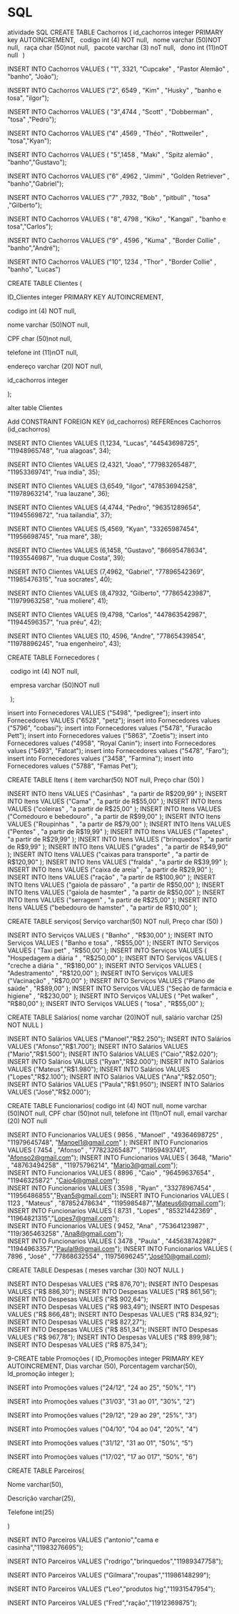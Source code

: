 # SQL
atividade SQL
CREATE TABLE Cachorros ( 
id_cachorros integer PRIMARY key AUTOINCREMENT, 
  codigo int (4) NOT null, 
  nome varchar (50)NOT null, 
  raça char (50)not null, 
  pacote varchar (3) noT null, 
  dono int (11)nOT null 
  ) 

 

INSERT  INTO  Cachorros VALUES ( "1", 3321, "Cupcake" , "Pastor Alemão" , "banho", "João"); 

INSERT  INTO  Cachorros VALUES ("2", 6549 , "Kim" , "Husky" , "banho e tosa", "ilgor"); 

INSERT  INTO  Cachorros VALUES ( "3",4744 , "Scott" , "Dobberman" , "tosa" ,"Pedro"); 

INSERT  INTO  Cachorros VALUES ("4" ,4569 , "Théo" , "Rottweiler" , "tosa","Kyan"); 

INSERT  INTO  Cachorros VALUES ( "5",1458 , "Maki" , "Spitz alemão" , "banho","Gustavo"); 

INSERT  INTO  Cachorros VALUES ("6" ,4962 , "Jimmi" , "Golden Retriever" , "banho","Gabriel"); 

INSERT  INTO  Cachorros VALUES ("7" ,7932, "Bob" , "pitbull" , "tosa" ,"Gilberto"); 

INSERT  INTO  Cachorros VALUES ( "8", 4798 , "Kiko" , "Kangal" , "banho e tosa","Carlos"); 

INSERT  INTO  Cachorros VALUES ("9" , 4596 , "Kuma" , "Border Collie" , "banho","André"); 

INSERT  INTO  Cachorros VALUES ("10", 1234 , "Thor" , "Border Collie" , "banho", "Lucas") 

  

 

 

CREATE TABLE Clientes ( 

  ID_Clientes integer PRIMARY KEY AUTOINCREMENT, 

  codigo int (4) NOT null, 

  nome varchar (50)NOT null, 

  CPF char (50)not null, 

  telefone int (11)nOT null, 

  endereço varchar (20) NOT null, 

  id_cachorros integer 

  ); 

alter table Clientes 

  Add CONSTRAINT FOREIGN KEY (id_cachorros) REFEREnces Cachorros (id_cachorros) 

 

INSERT INTO Clientes VALUES (1,1234, "Lucas", "44543698725", "11948965748", "rua alagoas", 34); 

INSERT INTO Clientes VALUES (2,4321, "Joao", "77983265487", "11953369741", "rua india", 35); 

INSERT INTO Clientes VALUES (3,6549, "iIgor", "47853694258", "11978963214", "rua lauzane", 36); 

INSERT INTO Clientes VALUES (4,4744, "Pedro", "96351289654", "11945569872", "rua tailandia", 37); 

INSERT INTO Clientes VALUES (5,4569, "Kyan", "33265987454", "11956698745", "rua maré", 38); 

INSERT INTO Clientes VALUES (6,1458, "Gustavo", "86695478634", "11935546987", "rua duque Costa”, 39); 

INSERT INTO Clientes VALUES (7,4962, "Gabriel", "77896542369", "11985476315", "rua socrates", 40); 

INSERT INTO Clientes VALUES (8,47932, "Gilberto", "77865423987", "11979963258", "rua moliere", 41); 

INSERT INTO Clientes VALUES (9,4798, "Carlos", "447863542987", "11944596357", "rua préu", 42); 

INSERT INTO Clientes VALUES (10, 4596, "Andre", "77865439854", "11978896245", "rua engenheiro", 43);  

 

 

CREATE TABLE Fornecedores ( 

  codigo int (4) NOT null, 

  empresa varchar (50)NOT null 

  ); 

insert into Fornecedores VALUES ("5498", "pedigree"); 
insert into Fornecedores VALUES ("6528", "petz"); 
insert into Fornecedores values ("5796", "cobasi"); 
insert into Fornecedores values ("5478", "Furacão Pett"); 
insert into Fornecedores values ("5863", "Zoetis"); 
insert into Fornecedores values ("4958", "Royal Canin"); 
insert into Fornecedores values ("5493", "Fatcat"); 
insert into Fornecedores values ("5478", "Faro"); 
insert into Fornecedores values ("3458", "Farmina"); 
insert into Fornecedores values ("5788", "Famas Pet"); 

 

 

CREATE TABLE Itens ( 
 item varchar(50) NOT null, 
 Preço char (50) 
 ) 

INSERT INTO Itens VALUES ("Casinhas" , "a partir de R$209,99" ); 
 INSERT INTO Itens VALUES ("Cama" , "a partir de R$55,00" ); 
 INSERT INTO Itens VALUES ("coleiras" , "a partir de R$25,00" ); 
 INSERT INTO Itens VALUES ("Comedouro e bebedouro" , "a partir de R$99,00" ); 
 INSERT INTO Itens VALUES ("Roupinhas " , "a partir de R$79,00" ); 
 INSERT INTO Itens VALUES ("Pentes" , "a partir de R$19,99" ); 
 INSERT INTO Itens VALUES ("Tapetes" , "a partir de R$29,99" ); 
 INSERT INTO Itens VALUES ("brinquedos" , "a partir de R$9,99" ); 
 INSERT INTO Itens VALUES ("grades" , "a partir de R$49,90" ); 
 INSERT INTO Itens VALUES ("caixas para transporte" , "a partir de R$120,90" ); 
 INSERT INTO Itens VALUES ("fralda" , "a partir de R$39,99" ); 
 INSERT INTO Itens VALUES ("caixa de areia" , "a partir de R$29,90" ); 
 INSERT INTO Itens VALUES ("ração" , "a partir de R$100,90" ); 
 INSERT INTO Itens VALUES ("gaiola de pássaro" , "a partir de R$50,00" ); 
 INSERT INTO Itens VALUES ("gaiola de hasmter" , "a partir de R$50,00" ); 
 INSERT INTO Itens VALUES ("serragem" , "a partir de R$25,00" ); 
 INSERT INTO Itens VALUES ("bebedouro de hamster" , "a partir de R$10,00" ); 

 

 

CREATE TABLE serviços( 
 Serviço varchar(50) NOT null, 
 Preço char (50) 
 )  

INSERT INTO Serviços VALUES ( "Banho" , "R$30,00" ); 
 INSERT INTO Serviços VALUES ( "Banho e tosa" , "R$55,00" ); 
 INSERT INTO Serviços VALUES ( "Taxi pet" , "R$50,00" ); 
 INSERT INTO Serviços VALUES ( "Hospedagem a diária " , "R$250,00" ); 
 INSERT INTO Serviços VALUES ( "creche a diária " , "R$180,00" ); 
 INSERT INTO Serviços VALUES ( "Adestramento" , "R$120,00" ); 
 INSERT INTO Serviços VALUES ("Vacinação" , "R$70,00" ); 
 INSERT INTO Serviços VALUES ("Plano de saúde" , "R$89,00" ); 
 INSERT INTO Serviços VALUES ("Seção de farmácia e higiene" , "R$230,00" ); 
 INSERT INTO Serviços VALUES ( "Pet walker" , "R$80,00" ); 
 INSERT INTO Serviços VALUES ( "tosa" , "R$55,00" ); 

 

CREATE TABLE Salários( 
 nome varchar (20)NOT null, 
 salário varchar (25) NOT NULL 
   )  

INSERT  INTO Salários VALUES ("Manoel","R$2.250"); 
 INSERT  INTO Salários  VALUES ("Afonso","R$1.700"); 
 INSERT  INTO Salários  VALUES ("Mario","R$1.500");  
 INSERT  INTO Salários  VALUES ("Caio","R$2.020");  
 INSERT  INTO Salários  VALUES ("Ryan","R$2.000"); 
 INSERT  INTO Salários  VALUES ("Mateus","R$1.980"); 
 INSERT  INTO Salários  VALUES ("Lopes","R$2.100");  
 INSERT  INTO Salários  VALUES ("Ana","R$2.050");  
 INSERT  INTO Salários  VALUES ("Paula","R$1.950"); 
 INSERT  INTO Salários  VALUES ("José","R$2.000"); 

  

CREATE TABLE Funcionarios( 
   codigo int (4) NOT null, 
   nome varchar (50)NOT null, 
   CPF char (50)not null, 
   telefone int (11)nOT null, 
   email varchar (20) NOT null 

 INSERT  INTO  Funcionarios VALUES ( 9856 , "Manoel" , "49364698725" , "11979645748", "Manoel1@gmail.com" ); 
 INSERT  INTO  Funcionarios VALUES ( 7454 , "Afonso" , "77823265487" , "11959493741", "Afonso2@gmail.com"); 
 INSERT  INTO  Funcionarios VALUES ( 3648, "Mario" , "48763494258" , "11975796214", "Mario3@gmail.com");  
 INSERT  INTO  Funcionarios VALUES ( 8896 , "Caio" , "96459637654" , "11946325872" ,"Caio4@gmail.com");  
 INSERT  INTO  Funcionarios VALUES ( 3598 , "Ryan" , "33278967454" , "11956486855","Ryan5@gmail.com"); 
 INSERT  INTO  Funcionarios VALUES ( 1123 , "Mateus" , "87852478634" , "1195985487","Mateus6@gmail.com"); 
 INSERT  INTO  Funcionarios VALUES ( 8731 , "Lopes" , "85321442369" , "11964821315","Lopes7@gmail.com");  
 INSERT  INTO  Funcionarios VALUES ( 9452, "Ana" , "75364123987" , "119/365463258" ,"Ana8@gmail.com");  
 INSERT  INTO  Funcionarios VALUES ( 3478 , "Paula" , "445638742987" , "11944963357","Paulal9@gmail.com"); 
 INSERT  INTO  Funcionarios VALUES ( 7896 , "José" , "77868632554" , 11975696245","José10@gmail.com); 

 

CREATE TABLE Despesas ( meses varchar (30) NOT NULL ) 

INSERT  INTO Despesas VALUES ("R$ 876,70"); 
INSERT  INTO Despesas VALUES ("R$ 886,30"); 
INSERT  INTO Despesas VALUES ("R$ 861,56");  
INSERT  INTO Despesas VALUES ("R$ 902,64");  
INSERT  INTO Despesas VALUES ("R$ 983,49"); 
INSERT  INTO Despesas VALUES ("R$ 866,48"); 
INSERT  INTO Despesas VALUES ("R$ 834,92");  
INSERT  INTO Despesas VALUES ("R$ 827,27");  
INSERT  INTO Despesas VALUES ("R$ 851,34"); 
INSERT  INTO Despesas VALUES ("R$ 967,78"); 
INSERT  INTO Despesas VALUES ("R$ 899,98"); 
INSERT  INTO Despesas VALUES ("R$ 875,34");   

9-CREATE table Promoções ( 
   ID_Promoções integer PRIMARY KEY AUTOINCREMENT, 
   Dias varchar (50), 
   Porcentagem varchar(50), 
   Id_promoção integer ); 
   

INSERT into Promoções values ("24/12", "24 ao 25", "50%", "1")  

INSERT into Promoções values ("31/03", "31 ao 01", "30%", "2") 

INSERT into Promoções values ("29/12", "29 ao 29", "25%", "3") 

INSERT into Promoções values ("04/10", "04 ao 04", "20%", "4") 

INSERT into Promoções values ("31/12", "31 ao 01", "50%", “5") 

INSERT into Promoções values ("17/02", "17 ao 017", "50%", "6") 

 

CREATE TABLE Parceiros( 

Nome varchar(50), 

Descrição varchar(25), 

Telefone int(25) 

) 

INSERT INTO Parceiros VALUES ("antonio","cama e casinha","11983276695"); 

INSERT INTO Parceiros VALUES ("rodrigo","brinquedos","11989347758"); 

INSERT INTO Parceiros VALUES ("Gilmara","roupas","11986148299");  

INSERT INTO Parceiros VALUES ("Leo","produtos hig","11931547954");  

INSERT INTO Parceiros VALUES ("Fred","ração","11912369875"); 
